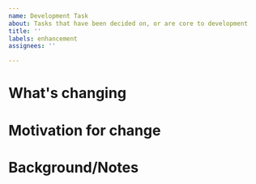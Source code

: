 ```yaml
---
name: Development Task
about: Tasks that have been decided on, or are core to development
title: ''
labels: enhancement
assignees: ''

---
```


# What's changing


# Motivation for change


# Background/Notes
